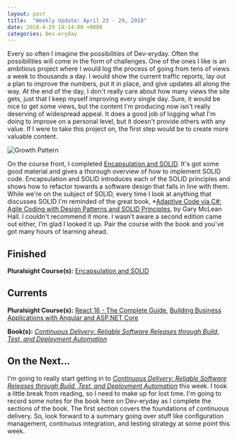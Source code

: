 ```yaml
---
layout: post
title:  "Weekly Update: April 23 - 29, 2018"
date: 2018-4-29 18:14:00 +0000
categories: Dev-eryday
---
```


Every so often I imagine the possibilities of Dev-eryday. Often the possibilities will come in the form of challenges. One of the ones I like is an ambitious project where I would log the process of going from tens of views a week to thousands a day. I would show the current traffic reports, lay out a plan to improve the numbers, put it in place, and give updates all along the way. At the end of the day, I don't really care about how many views the site gets, just that I keep myself improving every single day. Sure, it would be nice to get some views, but the content I'm producing now isn't really deserving of widespread appeal. It does a good job of logging what I'm doing to improve on a personal level, but it doesn't provide others with any value. If I were to take this project on, the first step would be to create more valuable content.

![Growth Pattern](https://farm1.staticflickr.com/967/39953625370_580eb9a784.jpg)

On the course front, I completed [Encapsulation and SOLID][sol]. It's got some good material and gives a thorough overview of how to implement SOLID code. Encapsulation and SOLID introduces each of the SOLID principles and shows how to refactor towards a software design that falls in line with them. While we're on the subject of SOLID, every time I look at anything that discusses SOLID I'm reminded of the great book, *[Adaptive Code via C#: Agile Coding with Design Patterns and SOLID Principles][acc], by Gary McLean Hall. I couldn't recommend it more. I wasn't aware a second edition came out either, I'm glad I looked it up. Pair the course with the book and you've got many hours of learning ahead.

## Finished

**Pluralsight Course(s):** [Encapsulation and SOLID][sol]

## Currents

**Pluralsight Course(s):** [React 16 - The Complete Guide][re], [Building Business Applications with Angular and ASP.NET Core][bba]

**Book(s):** *[Continuous Delivery: Reliable Software Releases through Build, Test, and Deployment Automation][cd]*

## On the Next...

I'm going to really start getting in to *[Continuous Delivery: Reliable Software Releases through Build, Test, and Deployment Automation][cd]* this week. I took a little break from reading, so I need to make up for lost time. I'm going to record some notes for the book here on Dev-eryday as I complete the sections of the book. The first section covers the foundations of continuous delivery. So, look forward to a summary going over stuff like configuration management, continuous integration, and testing strategy at some point this week.

[re]: https://www.udemy.com/react-the-complete-guide-incl-redux/
[sol]: https://app.pluralsight.com/library/courses/encapsulation-solid/table-of-contents
[cd]: https://www.amazon.com/Continuous-Delivery-Deployment-Automation-Addison-Wesley/dp/0321601912
[bba]: https://app.pluralsight.com/library/courses/angular-aspdotnet-core-business-applications/table-of-contents
[acc]: https://www.amazon.com/Adaptive-Code-principles-Developer-Practices/dp/1509302581/